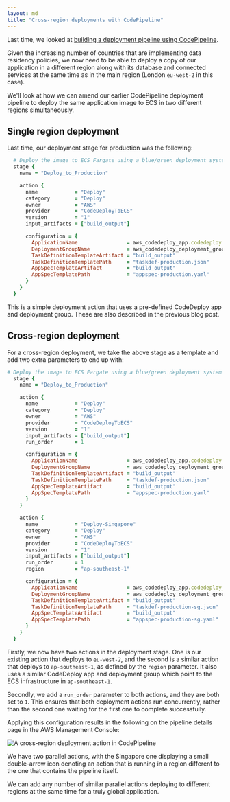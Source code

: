 ```yaml
---
layout: md
title: "Cross-region deployments with CodePipeline"
---
```


Last time, we looked at [building a deployment pipeline using CodePipeline](/archive/resolverblog/triggering-aws-ecs-deployments-via-github-codepipeline-and-ecr/).

Given the increasing number of countries that are implementing data residency policies, we now need to be able to deploy a copy of our application in a different region along with its database and connected services at the same time as in the main region (London `eu-west-2` in this case).

We'll look at how we can amend our earlier CodePipeline deployment pipeline to deploy the same application image to ECS in two different regions simultaneously.

## Single region deployment

Last time, our deployment stage for production was the following:

```ruby
  # Deploy the image to ECS Fargate using a blue/green deployment system (production)
  stage {
    name = "Deploy_to_Production"

    action {
      name            = "Deploy"
      category        = "Deploy"
      owner           = "AWS"
      provider        = "CodeDeployToECS"
      version         = "1"
      input_artifacts = ["build_output"]

      configuration = {
        ApplicationName                = aws_codedeploy_app.codedeploy.name
        DeploymentGroupName            = aws_codedeploy_deployment_group.codedeploy_deployment_group_production.deployment_group_name
        TaskDefinitionTemplateArtifact = "build_output"
        TaskDefinitionTemplatePath     = "taskdef-production.json"
        AppSpecTemplateArtifact        = "build_output"
        AppSpecTemplatePath            = "appspec-production.yaml"
      }
    }
  }
```

This is a simple deployment action that uses a pre-defined CodeDeploy app and deployment group. These are also described in the previous blog post.

## Cross-region deployment

For a cross-region deployment, we take the above stage as a template and add two extra parameters to end up with:

```ruby
# Deploy the image to ECS Fargate using a blue/green deployment system (production)
  stage {
    name = "Deploy_to_Production"

    action {
      name            = "Deploy"
      category        = "Deploy"
      owner           = "AWS"
      provider        = "CodeDeployToECS"
      version         = "1"
      input_artifacts = ["build_output"]
      run_order       = 1

      configuration = {
        ApplicationName                = aws_codedeploy_app.codedeploy.name
        DeploymentGroupName            = aws_codedeploy_deployment_group.codedeploy_deployment_group_production.deployment_group_name
        TaskDefinitionTemplateArtifact = "build_output"
        TaskDefinitionTemplatePath     = "taskdef-production.json"
        AppSpecTemplateArtifact        = "build_output"
        AppSpecTemplatePath            = "appspec-production.yaml"
      }
    }

    action {
      name            = "Deploy-Singapore"
      category        = "Deploy"
      owner           = "AWS"
      provider        = "CodeDeployToECS"
      version         = "1"
      input_artifacts = ["build_output"]
      run_order       = 1
      region          = "ap-southeast-1"

      configuration = {
        ApplicationName                = aws_codedeploy_app.codedeploy_sg.name
        DeploymentGroupName            = aws_codedeploy_deployment_group.codedeploy_deployment_group_production_sg.deployment_group_name
        TaskDefinitionTemplateArtifact = "build_output"
        TaskDefinitionTemplatePath     = "taskdef-production-sg.json"
        AppSpecTemplateArtifact        = "build_output"
        AppSpecTemplatePath            = "appspec-production-sg.yaml"
      }
    }
  }
```

Firstly, we now have two actions in the deployment stage. One is our existing action that deploys to `eu-west-2`, and the second is a similar action that deploys to `ap-southeast-1`, as defined by the `region` parameter. It also uses a similar CodeDeploy app and deployment group which point to the ECS infrastructure in `ap-southeast-1`.

Secondly, we add a `run_order` parameter to both actions, and they are both set to `1`. This ensures that both deployment actions run concurrently, rather than the second one waiting for the first one to complete successfully.

Applying this configuration results in the following on the pipeline details page in the AWS Management Console:

![A cross-region deployment action in CodePipeline](/img/resolverblog/cross-region-deployment.png)

We have two parallel actions, with the Singapore one displaying a small double-arrow icon denoting an action that is running in a region different to the one that contains the pipeline itself.

We can add any number of similar parallel actions deploying to different regions at the same time for a truly global application.
